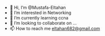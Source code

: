 - 👋 Hi, I’m @Mustafa-Eltahan
- 👀 I’m interested in Networking
- 🌱 I’m currently learning ccna
- 💞️ I’m looking to collaborate on ...
- 📫 How to reach me eltahan682@gmail.com

<!---
Mustafa-Eltahan/Mustafa-Eltahan is a ✨ special ✨ repository because its `README.md` (this file) appears on your GitHub profile.
You can click the Preview link to take a look at your changes.
--->
